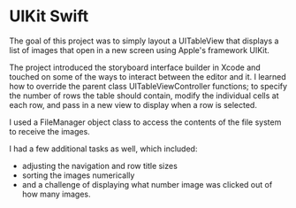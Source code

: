 # UIKit Swift

The goal of this project was to simply layout a UITableView that displays a list of images that open in a new screen
using Apple's framework UIKit.

The project introduced the storyboard interface builder in Xcode and touched on some of the ways to interact between 
the editor and it. I learned how to override the parent class UITableViewController functions; to specify the number of rows
the table should contain, modify the individual cells at each row, and pass in a new view to display when a row is selected.

I used a FileManager object class to access the contents of the file system to receive the images.

I had a few additional tasks as well, which included:
  - adjusting the navigation and row title sizes
  - sorting the images numerically
  - and a challenge of displaying what number image was clicked
    out of how many images.
